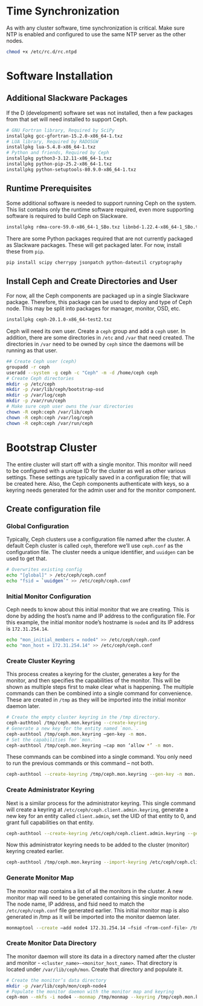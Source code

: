 # Time Synchronization

As with any cluster software, time synchronization is critical.  Make sure NTP is enabled and configured to use the same NTP server as the other nodes.

```bash
chmod +x /etc/rc.d/rc.ntpd
```

# Software Installation

## Additional Slackware Packages

If the D (development) software set was not installed, then a few packages from that set will need installed to support Ceph.

```bash
# GNU Fortran library, Required by SciPy
installpkg gcc-gfortran-15.2.0-x86_64-1.txz
# LUA library, Required by RADOSGW
installpkg lua-5.4.8-x86_64-1.txz
# Python and friends, Required by Ceph
installpkg python3-3.12.11-x86_64-1.txz
installpkg python-pip-25.2-x86_64-1.txz
installpkg python-setuptools-80.9.0-x86_64-1.txz
```

## Runtime Prerequisites

Some additional software is needed to support running Ceph on the system.  This list contains only the runtime software required, even more supporting software is required to build Ceph on Slackware.

```bash
installpkg rdma-core-59.0-x86_64-1_SBo.txz libnbd-1.22.4-x86_64-1_SBo.txz googletest-1.17.0-x86_64-1_SBo.txz benchmark-1.9.4-x86_64-1_SBo.txz snappy-1.2.2-x86_64-1_SBo.txz oath-toolkit-2.6.13-x86_64-1_SBo.txz numactl-2.0.19-x86_64-1_SBo.txz lttng-ust-2.14.0-x86_64-1_SBo.txz babeltrace-1.5.11-x86_64-1_SBo.txz boost-1.89.0-x86_64-1_SBo.txz thrift-0.22.0-x86_64-1_SBo.txz rabbitmq-c-0.15.0-x86_64-1_SBo.txz librdkafka-2.11.1-x86_64-1_SBo.txz bcrypt-4.3.0-x86_64-1-unsafe.txz
```

There are some Python packages required that are not currently packaged as Slackware packages.  These will get packaged later.  For now, install these from `pip`.

```bash
pip install scipy cherrypy jsonpatch python-dateutil cryptography
```

## Install Ceph and Create Directories and User

For now, all the Ceph components are packaged up in a single Slackware package.  Therefore, this package can be used to deploy and type of Ceph node.  This may be split into packages for manager, monitor, OSD, etc.  

```bash
installpkg ceph-20.1.0-x86_64-test2.txz
```

Ceph will need its own user.  Create a `ceph` group and add a `ceph` user.  In addition, there are some directories in `/etc` and `/var` that need created.  The directories in `/var` need to be owned by `ceph` since the daemons will be running as that user.

```bash
## Create Ceph user (ceph)
groupadd -r ceph
useradd --system -g ceph -c "Ceph" -m -d /home/ceph ceph
# Create Ceph directories
mkdir -p /etc/ceph
mkdir -p /var/lib/ceph/bootstrap-osd
mkdir -p /var/log/ceph
mkdir -p /var/run/ceph
# Make sure ceph user owns the /var directories
chown -R ceph:ceph /var/lib/ceph
chown -R ceph:ceph /var/log/ceph
chown -R ceph:ceph /var/run/ceph
```

# Bootstrap Cluster

The entire cluster will start off with a single monitor.  This monitor will need to be configured with a unique ID for the cluster as well as other various settings.  These settings are typically saved in a configuration file; that will be created here.  Also, the Ceph components authenticate with keys, so a keyring needs generated for the admin user and for the monitor component. 

## Create configuration file

### Global Configuration

Typically, Ceph clusters use a configuration file named after the cluster.  A default Ceph cluster is called `ceph`, therefore we’ll use `ceph.conf` as the configuration file.  The cluster needs a unique identifier, and `uuidgen` can be used to get that.

```bash
# Overwrites existing config
echo "[global]" > /etc/ceph/ceph.conf
echo "fsid = `uuidgen`" >> /etc/ceph/ceph.conf
```

### Initial Monitor Configuration

Ceph needs to know about this initial monitor that we are creating.  This is done by adding the host’s name and IP address to the configuration file.  For this example, the initial monitor node’s hostname is `node4` and its IP address is `172.31.254.14`.

```bash
echo "mon_initial_members = node4" >> /etc/ceph/ceph.conf
echo "mon_host = 172.31.254.14" >> /etc/ceph/ceph.conf
```

### Create Cluster Keyring

This process creates a keyring for the cluster, generates a key for the monitor, and then specifies the capabilities of the monitor.  This will be shown as multiple steps first to make clear what is happening.  The multiple commands can then be combined into a single command for convenience.  These are created in `/tmp` as they will be imported into the initial monitor daemon later.

```bash
# Create the empty cluster keyring in the /tmp directory.
ceph-authtool /tmp/ceph.mon.keyring --create-keyring
# Generate a new key for the entity named `mon.`.
ceph-authtool /tmp/ceph.mon.keyring –gen-key -n mon.
# Set the capabilities for `mon.`
ceph-authtool /tmp/ceph.mon.keyring –cap mon ‘allow *’ -n mon.
```

These commands can be combined into a single command.  You only need to run the previous commands or this command – not both.

```bash
ceph-authtool --create-keyring /tmp/ceph.mon.keyring --gen-key -n mon. --cap mon 'allow *'
```

### Create Administrator Keyring

Next is a similar process for the administrator keyring.  This single command will create a keyring at `/etc/ceph/ceph.client.admin.keyring`, generate a new key for an entity called `client.admin`, set the UID of that entity to 0, and grant full capabilities on that entity.

```bash
ceph-authtool --create-keyring /etc/ceph/ceph.client.admin.keyring --gen-key -n client.admin --set-uid=0 --cap mon 'allow *' --cap osd 'allow *' --cap mds 'allow`
```

Now this administrator keyring needs to be added to the cluster (monitor) keyring created earlier.

```bash
ceph-authtool /tmp/ceph.mon.keyring --import-keyring /etc/ceph/ceph.client.admin.keyring
```

### Generate Monitor Map

The monitor map contains a list of all the monitors in the cluster.  A new monitor map will need to be generated containing this single monitor node.  The node name, IP address, and fsid need to match the `/etc/ceph/ceph.conf` file generated earlier.  This initial monitor map is also generated in /tmp as it will be imported into the monitor daemon later.

```bash
monmaptool --create –add node4 172.31.254.14 –fsid <from-conf-file> /tmp/monmap
```

### Create Monitor Data Directory

The monitor daemon will store its data in a directory named after the cluster and monitor - `<cluster_name>-<monitor_host_name>`.  That directory is located under `/var/lib/ceph/mon`.  Create that directory and populate it.

```bash
# Create the monitor’s data directory
mkdir -p /var/lib/ceph/mon/ceph-node4
# Populate the monitor daemon with the monitor map and keyring
ceph-mon --mkfs -i node4 --monmap /tmp/monmap --keyring /tmp/ceph.mon.keyring
```
